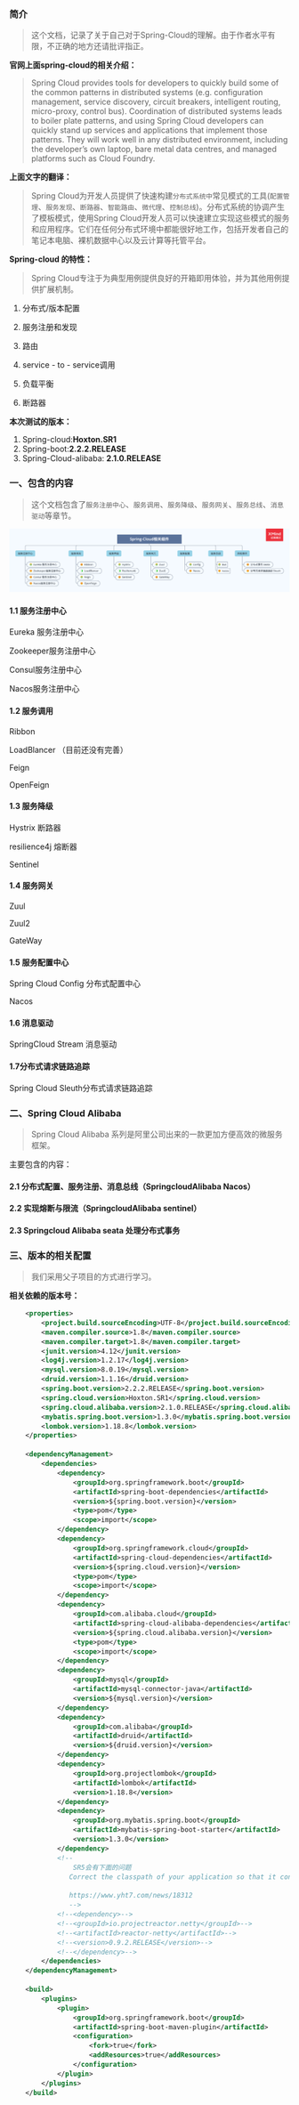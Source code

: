 ### 简介

> 这个文档，记录了关于自己对于Spring-Cloud的理解。由于作者水平有限，不正确的地方还请批评指正。

**官网上面spring-cloud的相关介绍：**

> Spring Cloud provides tools for developers to quickly build some of the common patterns in distributed systems (e.g. configuration management, service discovery, circuit breakers, intelligent routing, micro-proxy, control bus). Coordination of distributed systems leads to boiler plate patterns, and using Spring Cloud developers can quickly stand up services and applications that implement those patterns. They will work well in any distributed environment, including the developer’s own laptop, bare metal data centres, and managed platforms such as Cloud Foundry.

**上面文字的翻译：**

> Spring Cloud为开发人员提供了快速构建`分布式系统中`常见模式的工具(`配置管理`、`服务发现`、`断路器`、`智能路由`、`微代理`、`控制总线`)。分布式系统的协调产生了模板模式，使用Spring Cloud开发人员可以快速建立实现这些模式的服务和应用程序。它们在任何分布式环境中都能很好地工作，包括开发者自己的笔记本电脑、裸机数据中心以及云计算等托管平台。

**Spring-cloud 的特性：**

> Spring Cloud专注于为典型用例提供良好的开箱即用体验，并为其他用例提供扩展机制。

1. 分布式/版本配置

2. 服务注册和发现

3. 路由

4. service - to - service调用

5. 负载平衡

6. 断路器

**本次测试的版本：**

1. Spring-cloud:**Hoxton.SR1**
2. Spring-boot:**2.2.2.RELEASE**
3. Spring-Cloud-alibaba: **2.1.0.RELEASE**

### 一、包含的内容

> 这个文档包含了`服务注册中心`、`服务调用`、`服务降级`、`服务网关`、`服务总线`、`消息驱动`等章节。

![Spring-Cloud相关组件](pic/Spring-Cloud相关组件.png)

#### 1.1 服务注册中心

Eureka 服务注册中心

Zookeeper服务注册中心

Consul服务注册中心

Nacos服务注册中心

#### 1.2 服务调用

Ribbon

LoadBlancer （目前还没有完善）

Feign

OpenFeign

#### 1.3 服务降级

Hystrix 断路器

resilience4j 熔断器

Sentinel

#### 1.4 服务网关

Zuul

Zuul2

GateWay

#### 1.5 服务配置中心

Spring Cloud Config 分布式配置中心

Nacos

#### 1.6 消息驱动

SpringCloud Stream 消息驱动

#### 1.7分布式请求链路追踪

 Spring Cloud Sleuth分布式请求链路追踪

### 二、Spring Cloud Alibaba

> Spring Cloud Alibaba 系列是阿里公司出来的一款更加方便高效的微服务框架。

主要包含的内容：

#### 2.1 分布式配置、服务注册、消息总线（SpringcloudAlibaba Nacos）

#### 2.2 实现熔断与限流（SpringcloudAlibaba sentinel）

#### 2.3 Springcloud Alibaba seata 处理分布式事务

### 三、版本的相关配置

> 我们采用父子项目的方式进行学习。

**相关依赖的版本号：**

```xml
	<properties>
        <project.build.sourceEncoding>UTF-8</project.build.sourceEncoding>
        <maven.compiler.source>1.8</maven.compiler.source>
        <maven.compiler.target>1.8</maven.compiler.target>
        <junit.version>4.12</junit.version>
        <log4j.version>1.2.17</log4j.version>
        <mysql.version>8.0.19</mysql.version>
        <druid.version>1.1.16</druid.version>
        <spring.boot.version>2.2.2.RELEASE</spring.boot.version>
        <spring.cloud.version>Hoxton.SR1</spring.cloud.version>
        <spring.cloud.alibaba.version>2.1.0.RELEASE</spring.cloud.alibaba.version>
        <mybatis.spring.boot.version>1.3.0</mybatis.spring.boot.version>
        <lombok.version>1.18.8</lombok.version>
    </properties>

    <dependencyManagement>
        <dependencies>
            <dependency>
                <groupId>org.springframework.boot</groupId>
                <artifactId>spring-boot-dependencies</artifactId>
                <version>${spring.boot.version}</version>
                <type>pom</type>
                <scope>import</scope>
            </dependency>
            <dependency>
                <groupId>org.springframework.cloud</groupId>
                <artifactId>spring-cloud-dependencies</artifactId>
                <version>${spring.cloud.version}</version>
                <type>pom</type>
                <scope>import</scope>
            </dependency>
            <dependency>
                <groupId>com.alibaba.cloud</groupId>
                <artifactId>spring-cloud-alibaba-dependencies</artifactId>
                <version>${spring.cloud.alibaba.version}</version>
                <type>pom</type>
                <scope>import</scope>
            </dependency>
            <dependency>
                <groupId>mysql</groupId>
                <artifactId>mysql-connector-java</artifactId>
                <version>${mysql.version}</version>
            </dependency>
            <dependency>
                <groupId>com.alibaba</groupId>
                <artifactId>druid</artifactId>
                <version>${druid.version}</version>
            </dependency>
            <dependency>
                <groupId>org.projectlombok</groupId>
                <artifactId>lombok</artifactId>
                <version>1.18.8</version>
            </dependency>
            <dependency>
                <groupId>org.mybatis.spring.boot</groupId>
                <artifactId>mybatis-spring-boot-starter</artifactId>
                <version>1.3.0</version>
            </dependency>
            <!--
                SR5会有下面的问题
               Correct the classpath of your application so that it contains a single, compatible version of reactor.netty.resources.ConnectionProvider

               https://www.yht7.com/news/18312
               -->
            <!--<dependency>-->
            <!--<groupId>io.projectreactor.netty</groupId>-->
            <!--<artifactId>reactor-netty</artifactId>-->
            <!--<version>0.9.2.RELEASE</version>-->
            <!--</dependency>-->
        </dependencies>
    </dependencyManagement>

    <build>
        <plugins>
            <plugin>
                <groupId>org.springframework.boot</groupId>
                <artifactId>spring-boot-maven-plugin</artifactId>
                <configuration>
                    <fork>true</fork>
                    <addResources>true</addResources>
                </configuration>
            </plugin>
        </plugins>
    </build>
```

